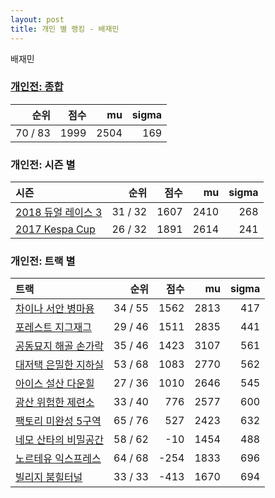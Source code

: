 ```yaml
---
layout: post
title: 개인 별 랭킹 - 배재민
---
```


배재민

### [개인전: 종합](../singles-full)

| 순위 | 점수 | mu | sigma |
|---:|---:|---:|---:|
| 70 / 83 | 1999 | 2504 | 169 |

### 개인전: 시즌 별

| 시즌 | 순위 | 점수 | mu | sigma |
|:---|---:|---:|---:|---:|
| [2018 듀얼 레이스 3](../singles-s2018_1) | 31 / 32 | 1607 | 2410 | 268 |
| [2017 Kespa Cup](../singles-s2017_2) | 26 / 32 | 1891 | 2614 | 241 |

### 개인전: 트랙 별

| 트랙 | 순위 | 점수 | mu | sigma |
|:---|---:|---:|---:|---:|
| [차이나 서안 병마용](../byeongma) | 34 / 55 | 1562 | 2813 | 417 |
| [포레스트 지그재그](../zigzag) | 29 / 46 | 1511 | 2835 | 441 |
| [공동묘지 해골 손가락](../haeson) | 35 / 46 | 1423 | 3107 | 561 |
| [대저택 은밀한 지하실](../jeotaek) | 53 / 68 | 1083 | 2770 | 562 |
| [아이스 설산 다운힐](../seolsan) | 27 / 36 | 1010 | 2646 | 545 |
| [광산 위험한 제련소](../jeryeonso) | 33 / 40 | 776 | 2577 | 600 |
| [팩토리 미완성 5구역](../district5) | 65 / 76 | 527 | 2423 | 632 |
| [네모 산타의 비밀공간](../santa) | 58 / 62 | -10 | 1454 | 488 |
| [노르테유 익스프레스](../noex) | 64 / 68 | -254 | 1833 | 696 |
| [빌리지 붐힐터널](../boomhill) | 33 / 33 | -413 | 1670 | 694 |
